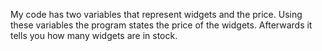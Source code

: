 My code has two variables that represent widgets and the price.
Using these variables the program states the price of the widgets.
Afterwards it tells you how many widgets are in stock.
